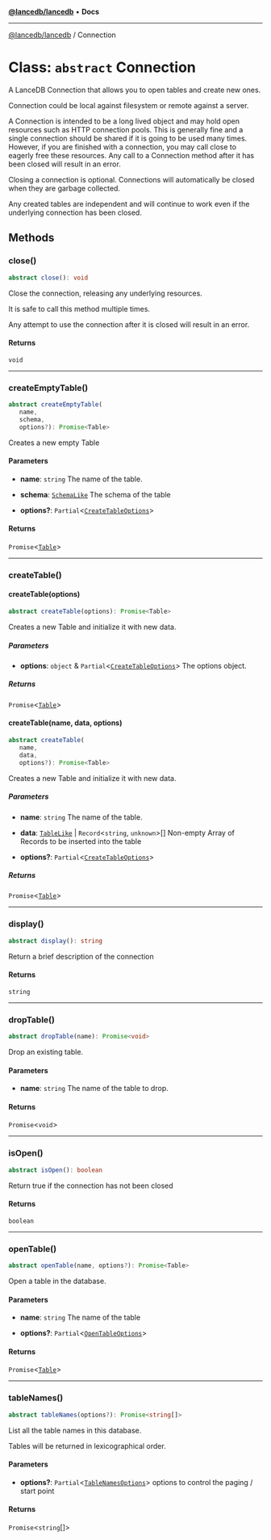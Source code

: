 [**@lancedb/lancedb**](../README.md) • **Docs**

***

[@lancedb/lancedb](../globals.md) / Connection

# Class: `abstract` Connection

A LanceDB Connection that allows you to open tables and create new ones.

Connection could be local against filesystem or remote against a server.

A Connection is intended to be a long lived object and may hold open
resources such as HTTP connection pools.  This is generally fine and
a single connection should be shared if it is going to be used many
times. However, if you are finished with a connection, you may call
close to eagerly free these resources.  Any call to a Connection
method after it has been closed will result in an error.

Closing a connection is optional.  Connections will automatically
be closed when they are garbage collected.

Any created tables are independent and will continue to work even if
the underlying connection has been closed.

## Methods

### close()

```ts
abstract close(): void
```

Close the connection, releasing any underlying resources.

It is safe to call this method multiple times.

Any attempt to use the connection after it is closed will result in an error.

#### Returns

`void`

***

### createEmptyTable()

```ts
abstract createEmptyTable(
   name,
   schema,
   options?): Promise<Table>
```

Creates a new empty Table

#### Parameters

* **name**: `string`
    The name of the table.

* **schema**: [`SchemaLike`](../type-aliases/SchemaLike.md)
    The schema of the table

* **options?**: `Partial`&lt;[`CreateTableOptions`](../interfaces/CreateTableOptions.md)&gt;

#### Returns

`Promise`&lt;[`Table`](Table.md)&gt;

***

### createTable()

#### createTable(options)

```ts
abstract createTable(options): Promise<Table>
```

Creates a new Table and initialize it with new data.

##### Parameters

* **options**: `object` & `Partial`&lt;[`CreateTableOptions`](../interfaces/CreateTableOptions.md)&gt;
    The options object.

##### Returns

`Promise`&lt;[`Table`](Table.md)&gt;

#### createTable(name, data, options)

```ts
abstract createTable(
   name,
   data,
   options?): Promise<Table>
```

Creates a new Table and initialize it with new data.

##### Parameters

* **name**: `string`
    The name of the table.

* **data**: [`TableLike`](../type-aliases/TableLike.md) \| `Record`&lt;`string`, `unknown`&gt;[]
    Non-empty Array of Records
    to be inserted into the table

* **options?**: `Partial`&lt;[`CreateTableOptions`](../interfaces/CreateTableOptions.md)&gt;

##### Returns

`Promise`&lt;[`Table`](Table.md)&gt;

***

### display()

```ts
abstract display(): string
```

Return a brief description of the connection

#### Returns

`string`

***

### dropTable()

```ts
abstract dropTable(name): Promise<void>
```

Drop an existing table.

#### Parameters

* **name**: `string`
    The name of the table to drop.

#### Returns

`Promise`&lt;`void`&gt;

***

### isOpen()

```ts
abstract isOpen(): boolean
```

Return true if the connection has not been closed

#### Returns

`boolean`

***

### openTable()

```ts
abstract openTable(name, options?): Promise<Table>
```

Open a table in the database.

#### Parameters

* **name**: `string`
    The name of the table

* **options?**: `Partial`&lt;[`OpenTableOptions`](../interfaces/OpenTableOptions.md)&gt;

#### Returns

`Promise`&lt;[`Table`](Table.md)&gt;

***

### tableNames()

```ts
abstract tableNames(options?): Promise<string[]>
```

List all the table names in this database.

Tables will be returned in lexicographical order.

#### Parameters

* **options?**: `Partial`&lt;[`TableNamesOptions`](../interfaces/TableNamesOptions.md)&gt;
    options to control the
    paging / start point

#### Returns

`Promise`&lt;`string`[]&gt;
